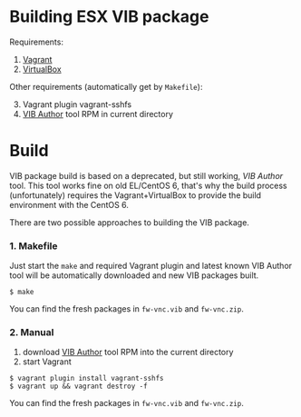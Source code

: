 # Building ESX VIB package

Requirements:

1. [Vagrant](https://www.vagrantup.com/)
2. [VirtualBox](https://www.virtualbox.org/)

Other requirements (automatically get by `Makefile`):

3. Vagrant plugin vagrant-sshfs
4. [VIB Author](https://labs.vmware.com/flings/vib-author) tool RPM in current directory

# Build

VIB package build is based on a deprecated, but still working, *VIB Author* tool.
This tool works fine on old EL/CentOS 6, that's why the build process
(unfortunately) requires the Vagrant+VirtualBox to provide the build
environment with the CentOS&nbsp;6.

There are two possible approaches to building the VIB package.

### 1. Makefile

Just start the `make` and required Vagrant plugin and latest known
VIB Author tool will be automatically downloaded and new VIB
packages built.

```
$ make
```

You can find the fresh packages in `fw-vnc.vib` and `fw-vnc.zip`.

### 2. Manual

1. download [VIB Author](https://labs.vmware.com/flings/vib-author) tool RPM into the current directory
2. start Vagrant

```
$ vagrant plugin install vagrant-sshfs
$ vagrant up && vagrant destroy -f
```

You can find the fresh packages in `fw-vnc.vib` and `fw-vnc.zip`.
